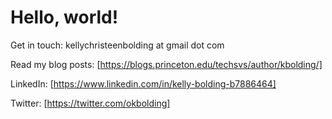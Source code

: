 # Hello, world!

Get in touch: kellychristeenbolding at gmail dot com

Read my blog posts: [https://blogs.princeton.edu/techsvs/author/kbolding/]

LinkedIn: [https://www.linkedin.com/in/kelly-bolding-b7886464]

Twitter: [https://twitter.com/okbolding]
